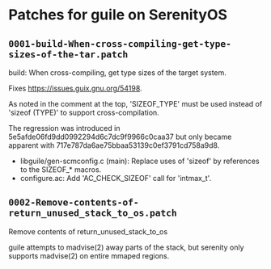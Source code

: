 # Patches for guile on SerenityOS

## `0001-build-When-cross-compiling-get-type-sizes-of-the-tar.patch`

build: When cross-compiling, get type sizes of the target system.

Fixes <https://issues.guix.gnu.org/54198>.

As noted in the comment at the top, 'SIZEOF_TYPE' must be used instead
of 'sizeof (TYPE)' to support cross-compilation.

The regression was introduced in
5e5afde06fd9dd0992294d6c7dc9f9966c0caa37 but only became apparent with
717e787da6ae75bbaa53139c0ef3791cd758a9d8.

* libguile/gen-scmconfig.c (main): Replace uses of 'sizeof' by
references to the SIZEOF_* macros.
* configure.ac: Add 'AC_CHECK_SIZEOF' call for 'intmax_t'.

## `0002-Remove-contents-of-return_unused_stack_to_os.patch`

Remove contents of return_unused_stack_to_os

guile attempts to madvise(2) away parts of the stack, but serenity only
supports madvise(2) on entire mmaped regions.

